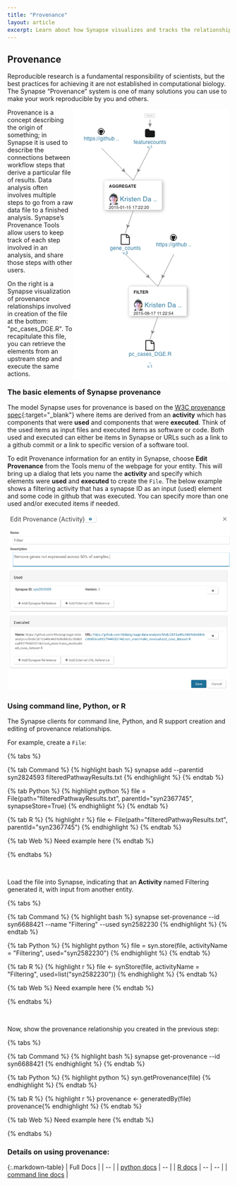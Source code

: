```yaml
---
title: "Provenance"
layout: article
excerpt: Learn about how Synapse visualizes and tracks the relationships of files and projects for reproducibility.  
---
```


## Provenance

Reproducible research is a fundamental responsibility of scientists, but the best practices for achieving it are not established in computational biology. The Synapse “Provenance” system is one of many solutions you can use to make your work reproducible by you and others.

<img src="/assets/images/Prov_web_screenshot.png" align="right">

Provenance is a concept describing the origin of something; in Synapse it is used to describe the connections between workflow steps that derive a particular file of results. Data analysis often involves multiple steps to go from a raw data file to a finished analysis.  Synapse’s Provenance Tools allow users to keep track of each step involved in an analysis, and share those steps with other users. 

On the right is a Synapse visualization of provenance relationships involved in creation of the file at the bottom: "pc_cases_DGE.R". To recapitulate this file, you can retrieve the elements from an upstream step and execute the same actions.


### The basic elements of Synapse provenance


The model Synapse uses for provenance is based on the [W3C provenance spec](https://www.w3.org/standards/techs/provenance#w3c_all){:target="_blank"} where items are derived from an **activity** which has components that were **used**  and components that were **executed**.  Think of the used items as input files and executed items as software or code.  Both used and executed can either be items in Synapse or URLs such as a link to a github commit or a link to specific version of a software tool.  

To edit Provenance information for an entity in Synapse, choose **Edit Provenance** from the Tools menu of the webpage for your entity. This will bring up a dialog that lets you name the **activity** and specify which elements were **used** and **executed** to create the `File`. The below example shows a filtering activity that has a synapse ID as an input (used) element and some code in github that was executed. You can specify more than one used and/or executed items if needed.

<img src="/assets/images/Prov_web_editing.png">

<br/>

### Using command line, Python, or R

The Synapse clients for command line, Python, and R support creation and editing of provenance relationships.

For example, create a `File`:

{% tabs %}

{% tab Command %}
{% highlight bash %}
synapse add --parentid syn2824593 filteredPathwayResults.txt
{% endhighlight %}
{% endtab %}

{% tab Python %}
{% highlight python %}
file = File(path="filteredPathwayResults.txt", parentId="syn2367745", synapseStore=True)
{% endhighlight %}
{% endtab %}

{% tab R %}
{% highlight r %}
file <- File(path="filteredPathwayResults.txt", parentId="syn2367745")
{% endhighlight %}
{% endtab %}

{% tab Web %}
Need example here
{% endtab %}

{% endtabs %}

<br>


Load the file into Synapse, indicating that an **Activity** named Filtering generated it, with input from another entity.

{% tabs %}

{% tab Command %}
{% highlight bash %}
synapse set-provenance --id syn6688421 --name "Filtering" --used syn2582230
{% endhighlight %}
{% endtab %}

{% tab Python %}
{% highlight python %}
file = syn.store(file, activityName = "Filtering", used="syn2582230")
{% endhighlight %}
{% endtab %}

{% tab R %}
{% highlight r %}
file <- synStore(file, activityName = "Filtering", used=list("syn2582230"))
{% endhighlight %}
{% endtab %}

{% tab Web %}
Need example here
{% endtab %}

{% endtabs %}

<br>

Now, show the provenance relationship you created in the previous step:

{% tabs %}

{% tab Command %}
{% highlight bash %}
synapse get-provenance --id syn6688421
{% endhighlight %}
{% endtab %}

{% tab Python %}
{% highlight python %}
syn.getProvenance(file)
{% endhighlight %}
{% endtab %}

{% tab R %}
{% highlight r %}
provenance <- generatedBy(file)
provenance{% endhighlight %}
{% endtab %}

{% tab Web %}
Need example here
{% endtab %}

{% endtabs %}



### Details on using provenance:

{:.markdown-table}
| Full Docs |
| -- |
| [python docs](http://docs.synapse.org/python/)
| -- |
| [R docs](http://docs.synapse.org/r)
| -- | -- |
| [command line docs](http://docs.synapse.org/python/CommandLineClient.html) |




